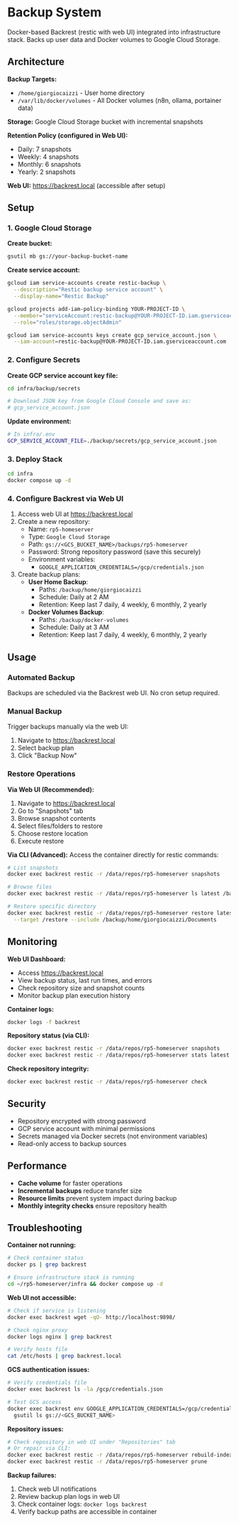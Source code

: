 # Backup System

Docker-based Backrest (restic with web UI) integrated into infrastructure stack. Backs up user data and Docker volumes to Google Cloud Storage.

## Architecture

**Backup Targets:**
- `/home/giorgiocaizzi` - User home directory
- `/var/lib/docker/volumes` - All Docker volumes (n8n, ollama, portainer data)

**Storage:** Google Cloud Storage bucket with incremental snapshots

**Retention Policy (configured in Web UI):**
- Daily: 7 snapshots
- Weekly: 4 snapshots  
- Monthly: 6 snapshots
- Yearly: 2 snapshots

**Web UI:** https://backrest.local (accessible after setup)

## Setup

### 1. Google Cloud Storage

**Create bucket:**
```bash
gsutil mb gs://your-backup-bucket-name
```

**Create service account:**
```bash
gcloud iam service-accounts create restic-backup \
  --description="Restic backup service account" \
  --display-name="Restic Backup"

gcloud projects add-iam-policy-binding YOUR-PROJECT-ID \
  --member="serviceAccount:restic-backup@YOUR-PROJECT-ID.iam.gserviceaccount.com" \
  --role="roles/storage.objectAdmin"

gcloud iam service-accounts keys create gcp_service_account.json \
  --iam-account=restic-backup@YOUR-PROJECT-ID.iam.gserviceaccount.com
```

### 2. Configure Secrets

**Create GCP service account key file:**
```bash
cd infra/backup/secrets

# Download JSON key from Google Cloud Console and save as:
# gcp_service_account.json
```

**Update environment:**
```bash
# In infra/.env
GCP_SERVICE_ACCOUNT_FILE=./backup/secrets/gcp_service_account.json
```

### 3. Deploy Stack

```bash
cd infra
docker compose up -d
```

### 4. Configure Backrest via Web UI

1. Access web UI at https://backrest.local
2. Create a new repository:
   - Name: `rp5-homeserver`
   - Type: `Google Cloud Storage`
   - Path: `gs://<GCS_BUCKET_NAME>/backups/rp5-homeserver`
   - Password: Strong repository password (save this securely)
   - Environment variables:
     - `GOOGLE_APPLICATION_CREDENTIALS=/gcp/credentials.json`
3. Create backup plans:
   - **User Home Backup**:
     - Paths: `/backup/home/giorgiocaizzi`
     - Schedule: Daily at 2 AM
     - Retention: Keep last 7 daily, 4 weekly, 6 monthly, 2 yearly
   - **Docker Volumes Backup**:
     - Paths: `/backup/docker-volumes`
     - Schedule: Daily at 3 AM
     - Retention: Keep last 7 daily, 4 weekly, 6 monthly, 2 yearly

## Usage

### Automated Backup
Backups are scheduled via the Backrest web UI. No cron setup required.

### Manual Backup
Trigger backups manually via the web UI:
1. Navigate to https://backrest.local
2. Select backup plan
3. Click "Backup Now"

### Restore Operations

**Via Web UI (Recommended):**
1. Navigate to https://backrest.local
2. Go to "Snapshots" tab
3. Browse snapshot contents
4. Select files/folders to restore
5. Choose restore location
6. Execute restore

**Via CLI (Advanced):**
Access the container directly for restic commands:
```bash
# List snapshots
docker exec backrest restic -r /data/repos/rp5-homeserver snapshots

# Browse files
docker exec backrest restic -r /data/repos/rp5-homeserver ls latest /backup/home/giorgiocaizzi

# Restore specific directory
docker exec backrest restic -r /data/repos/rp5-homeserver restore latest \
  --target /restore --include /backup/home/giorgiocaizzi/Documents
```

## Monitoring

**Web UI Dashboard:**
- Access https://backrest.local
- View backup status, last run times, and errors
- Check repository size and snapshot counts
- Monitor backup plan execution history

**Container logs:**
```bash
docker logs -f backrest
```

**Repository status (via CLI):**
```bash
docker exec backrest restic -r /data/repos/rp5-homeserver snapshots
docker exec backrest restic -r /data/repos/rp5-homeserver stats latest
```

**Check repository integrity:**
```bash
docker exec backrest restic -r /data/repos/rp5-homeserver check
```

## Security

- Repository encrypted with strong password
- GCP service account with minimal permissions
- Secrets managed via Docker secrets (not environment variables)
- Read-only access to backup sources

## Performance

- **Cache volume** for faster operations
- **Incremental backups** reduce transfer size
- **Resource limits** prevent system impact during backup
- **Monthly integrity checks** ensure repository health

## Troubleshooting

**Container not running:**
```bash
# Check container status
docker ps | grep backrest

# Ensure infrastructure stack is running
cd ~/rp5-homeserver/infra && docker compose up -d
```

**Web UI not accessible:**
```bash
# Check if service is listening
docker exec backrest wget -qO- http://localhost:9898/

# Check nginx proxy
docker logs nginx | grep backrest

# Verify hosts file
cat /etc/hosts | grep backrest.local
```

**GCS authentication issues:**
```bash
# Verify credentials file
docker exec backrest ls -la /gcp/credentials.json

# Test GCS access
docker exec backrest env GOOGLE_APPLICATION_CREDENTIALS=/gcp/credentials.json \
  gsutil ls gs://<GCS_BUCKET_NAME>
```

**Repository issues:**
```bash
# Check repository in web UI under "Repositories" tab
# Or repair via CLI:
docker exec backrest restic -r /data/repos/rp5-homeserver rebuild-index
docker exec backrest restic -r /data/repos/rp5-homeserver prune
```

**Backup failures:**
1. Check web UI notifications
2. Review backup plan logs in web UI
3. Check container logs: `docker logs backrest`
4. Verify backup paths are accessible in container